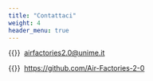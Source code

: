 ```yaml
---
title: "Contattaci"
weight: 4
header_menu: true
---
```


{{<icon class="fa fa-envelope">}}&nbsp; airfactories2.0@unime.it

{{<icon class="fa fa-github">}}&nbsp; https://github.com/Air-Factories-2-0

